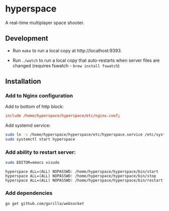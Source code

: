 # hyperspace

A real-time multiplayer space shooter.

## Development

 * Run `make` to run a local copy at http://localhost:9393.

 * Run `./watch` to run a local copy that auto-restarts when server files are changed (requires fswatch - `brew install fswatch`)

## Installation

### Add to Nginx configuration

Add to bottom of http block:

```conf
include /home/hyperspace/hyperspace/etc/nginx.conf;
```

Add systemd service:

```sh
sudo ln -s /home/hyperspace/hyperspace/etc/hyperspace.service /etc/systemd/system/
sudo systemctl start hyperspace
```

### Add ability to restart server:

```sh
sudo EDITOR=emacs visudo
```

```
hyperspace ALL=(ALL) NOPASSWD: /home/hyperspace/hyperspace/bin/start
hyperspace ALL=(ALL) NOPASSWD: /home/hyperspace/hyperspace/bin/stop
hyperspace ALL=(ALL) NOPASSWD: /home/hyperspace/hyperspace/bin/restart
```

### Add dependencies

```sh
go get github.com/gorilla/websocket
```

